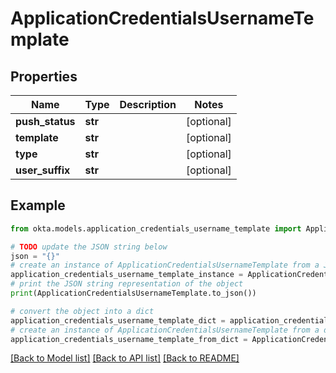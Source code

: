 # ApplicationCredentialsUsernameTemplate


## Properties

Name | Type | Description | Notes
------------ | ------------- | ------------- | -------------
**push_status** | **str** |  | [optional] 
**template** | **str** |  | [optional] 
**type** | **str** |  | [optional] 
**user_suffix** | **str** |  | [optional] 

## Example

```python
from okta.models.application_credentials_username_template import ApplicationCredentialsUsernameTemplate

# TODO update the JSON string below
json = "{}"
# create an instance of ApplicationCredentialsUsernameTemplate from a JSON string
application_credentials_username_template_instance = ApplicationCredentialsUsernameTemplate.from_json(json)
# print the JSON string representation of the object
print(ApplicationCredentialsUsernameTemplate.to_json())

# convert the object into a dict
application_credentials_username_template_dict = application_credentials_username_template_instance.to_dict()
# create an instance of ApplicationCredentialsUsernameTemplate from a dict
application_credentials_username_template_from_dict = ApplicationCredentialsUsernameTemplate.from_dict(application_credentials_username_template_dict)
```
[[Back to Model list]](../README.md#documentation-for-models) [[Back to API list]](../README.md#documentation-for-api-endpoints) [[Back to README]](../README.md)


